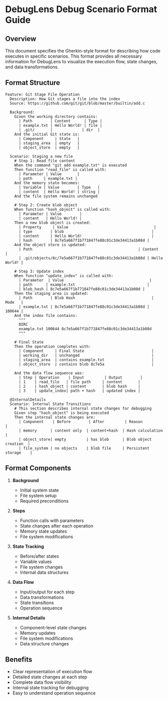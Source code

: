 # DebugLens Debug Scenario Format Guide

## Overview

This document specifies the Gherkin-style format for describing how code executes in specific scenarios. This format provides all necessary information for DebugLens to visualize the execution flow, state changes, and data transformations.

## Format Structure

```gherkin
Feature: Git Stage File Operation
  Description: How Git stages a file into the index
  Source: https://github.com/git/git/blob/master/builtin/add.c

  Background:
    Given the working directory contains:
      | Path        | Content      | Type |
      | example.txt | Hello World! | file |
      | .git/       |             | dir  |
    And the initial Git state is:
      | Component     | State   |
      | staging_area  | empty   |
      | object_store  | empty   |

  Scenario: Staging a new file
    # Step 1: Read file content
    When the command "git add example.txt" is executed
    Then function "read_file" is called with:
      | Parameter | Value       |
      | path     | example.txt |
    And the memory state becomes:
      | Variable | Value        | Type   |
      | content  | Hello World! | string |
    And the file system remains unchanged

    # Step 2: Create blob object
    When function "hash_object" is called with:
      | Parameter | Value        |
      | content   | Hello World! |
    Then a new blob object is created:
      | Property     | Value                                      |
      | type        | blob                                       |
      | content     | Hello World!                               |
      | hash        | 8c7e5a667f1b771847fe88c01c3de34413a1b08d |
    And the object store is updated:
      | Path                                               | Content      |
      | .git/objects/8c/7e5a667f1b771847fe88c01c3de34413a1b08d | Hello World! |

    # Step 3: Update index
    When function "update_index" is called with:
      | Parameter  | Value                                      |
      | path      | example.txt                                |
      | blob_hash | 8c7e5a667f1b771847fe88c01c3de34413a1b08d |
    Then the staging area is updated:
      | Path        | Blob Hash                                  | Mode   |
      | example.txt | 8c7e5a667f1b771847fe88c01c3de34413a1b08d | 100644 |
    And the index file contains:
      """
      DIRC
      example.txt 100644 8c7e5a667f1b771847fe88c01c3de34413a1b08d
      """

    # Final State
    Then the operation completes with:
      | Component     | Final State                              |
      | working_dir   | unchanged                                |
      | staging_area  | contains example.txt                     |
      | object_store  | contains blob 8c7e5a                     |

    And the data flow sequence was:
      | Step | Operation    | Input         | Output        |
      | 1    | read_file   | file path     | content       |
      | 2    | hash_object | content       | blob hash     |
      | 3    | update_index| path + hash   | updated index |

  @InternalDetails
  Scenario: Internal State Transitions
    # This section describes internal state changes for debugging
    Given step "hash_object" is being executed
    Then the internal state changes are:
      | Component    | Before        | After         | Reason                |
      | memory      | content only  | content+hash  | Hash calculation      |
      | object_store| empty         | has blob      | Blob object creation  |
      | file_system | no objects    | blob file     | Persistent storage    |
```

## Format Components

1. **Background**

   - Initial system state
   - File system setup
   - Required preconditions

2. **Steps**

   - Function calls with parameters
   - State changes after each operation
   - Memory state updates
   - File system modifications

3. **State Tracking**

   - Before/after states
   - Variable values
   - File system changes
   - Internal data structures

4. **Data Flow**

   - Input/output for each step
   - Data transformations
   - State transitions
   - Operation sequence

5. **Internal Details**
   - Component-level state changes
   - Memory updates
   - File system modifications
   - Data structure changes

## Benefits

- Clear representation of execution flow
- Detailed state changes at each step
- Complete data flow visibility
- Internal state tracking for debugging
- Easy to understand operation sequence
